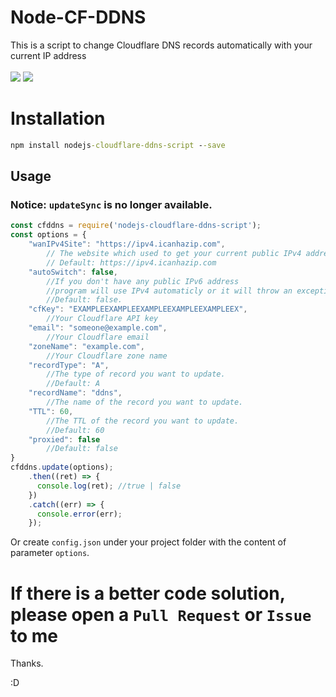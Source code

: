 # Node-CF-DDNS

This is a script to change Cloudflare DNS records automatically with your current IP address<br><br>
![](https://img.shields.io/badge/IPv6-Supported-flat.svg?style=flat-square)
![](https://img.shields.io/github/license/Yuameshi/nodejs-cloudflare-ddns-script?style=flat-square)

# Installation

```cmd
npm install nodejs-cloudflare-ddns-script --save
```

## Usage

### Notice: `updateSync` is no longer available.

```js
const cfddns = require('nodejs-cloudflare-ddns-script');
const options = {
	"wanIPv4Site": "https://ipv4.icanhazip.com",
		// The website which used to get your current public IPv4 address.
		// Default: https://ipv4.icanhazip.com
	"autoSwitch": false,
		//If you don't have any public IPv6 address
		//program will use IPv4 automaticly or it will throw an exception.
		//Default: false.
	"cfKey": "EXAMPLEEXAMPLEEXAMPLEEXAMPLEEXAMPLEEX",
		//Your Cloudflare API key
	"email": "someone@example.com",
		//Your Cloudflare email
	"zoneName": "example.com",
		//Your Cloudflare zone name
	"recordType": "A",
		//The type of record you want to update.
		//Default: A
	"recordName": "ddns",
		//The name of the record you want to update.
	"TTL": 60,
		//The TTL of the record you want to update.
		//Default: 60
	"proxied": false
		//Default: false
}
cfddns.update(options);
	.then((ret) => {
	  console.log(ret);	//true | false
	})
	.catch((err) => {
	  console.error(err);
	});
```

Or create `config.json` under your project folder with the content of parameter `options`.

# If there is a better code solution, please open a `Pull Request` or `Issue` to me

Thanks.

:D

